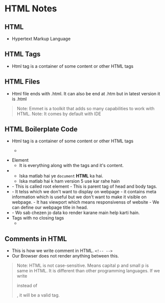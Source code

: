# HTML Notes

## HTML

- Hypertext Markup Language

## HTML Tags

- Html tag is a container of some content or other HTML tags

## HTML Files

- Html file ends with .html. It can also be end at .htm but in latest version it is .html

>Note: Emmet is a toolkit that adds so many capabilities to work with HTML.
>Note: It comes by default with IDE

## HTML Boilerplate Code

- Html tag is a container of some content or other HTML tags
  - <p></p>
- Element
  - It is everything along with the tags and it's content.
- <!DOCTYPE html>
  - Iska matlab hai ye `document` **HTML** ka hai.
  - Iska matlab hai k ham version 5 use kar rahe hain
- <html>
  - This is called root element
  - This is parent tag of head and body tags.
- <head>
  - It telss which we don't want to display on webpage
  - it contains meta information which is useful but we don't want to make it visible on webpage.
  - It has viewport which means responsivenss of website
  - We can define our webpage title in head.
- <body>
  - Wo sab chezen jo data ko render karane main help karti hain.
- Tags with no closing tags
  - <br>

## Comments in HTML

- This is how we write comment in HTML. `<!-- -->`
- Our Browser does not render anything between this.

>Note: HTML is not case-sensitive. Means capital p and small p is same in HTML. It is different than other programming languages.
>If we write <P></P> instead of <p></p>, it will be a valid tag.